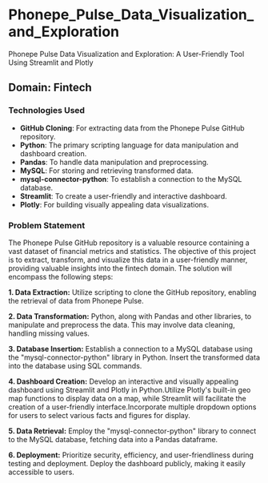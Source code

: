 # Phonepe_Pulse_Data_Visualization_and_Exploration
Phonepe Pulse Data Visualization and Exploration: A User-Friendly Tool Using Streamlit and Plotly

## Domain: Fintech

### Technologies Used
- **GitHub Cloning**: For extracting data from the Phonepe Pulse GitHub repository.
- **Python**: The primary scripting language for data manipulation and dashboard creation.
- **Pandas**: To handle data manipulation and preprocessing.
- **MySQL**: For storing and retrieving transformed data.
- **mysql-connector-python**: To establish a connection to the MySQL database.
- **Streamlit**: To create a user-friendly and interactive dashboard.
- **Plotly**: For building visually appealing data visualizations.
  
### Problem Statement
The Phonepe Pulse GitHub repository is a valuable resource containing a vast dataset of financial metrics and statistics. The objective of this project is to extract, transform, and visualize this data in a user-friendly manner, providing valuable insights into the fintech domain. The solution will encompass the following steps:

**1. Data Extraction:** Utilize scripting to clone the GitHub repository, enabling the retrieval of data from Phonepe Pulse.

**2. Data Transformation:** Python, along with Pandas and other libraries, to manipulate and preprocess the data. This may involve data cleaning, handling missing values.

**3. Database Insertion:** Establish a connection to a MySQL database using the "mysql-connector-python" library in Python. Insert the transformed data into the database using SQL commands.

**4. Dashboard Creation:** Develop an interactive and visually appealing dashboard using Streamlit and Plotly in Python.Utilize Plotly's built-in geo map functions to display data on a map, while Streamlit will facilitate the creation of a user-friendly interface.Incorporate multiple dropdown options for users to select various facts and figures for display.

**5. Data Retrieval:** Employ the "mysql-connector-python" library to connect to the MySQL database, fetching data into a Pandas dataframe.

**6. Deployment:** Prioritize security, efficiency, and user-friendliness during testing and deployment. Deploy the dashboard publicly, making it easily accessible to users.
